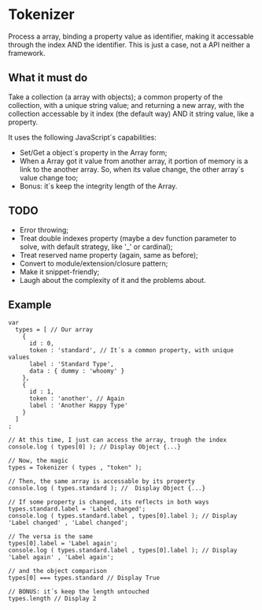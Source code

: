 # Tokenizer
Process a array, binding a property value as identifier, making it accessable through the index AND the identifier.
This is just a case, not a API neither a framework.

## What it must do
Take a collection (a array with objects); a common property of the collection, with a unique string value; and returning a new array, with the collection accessable by it index (the default way) AND it string value, like a property.

It uses the following JavaScript´s capabilities:

- Set/Get a object´s property in the Array form;
- When a Array got it value from another array, it portion of memory is a link to the another array. So, when its value change, the other array´s value change too;
- Bonus: it´s keep the integrity length of the Array.
 

## TODO

- Error throwing;
- Treat double indexes property (maybe a dev function parameter to solve, with default strategy, like '_' or cardinal);
- Treat reserved name property (again, same as before);
- Convert to module/extension/closure pattern;
- Make it snippet-friendly;
- Laugh about the complexity of it and the problems about.

## Example

```
var
  types = [ // Our array
    {
      id : 0,
      token : 'standard', // It´s a common property, with unique values
      label : 'Standard Type',
      data : { dummy : 'whoomy' }
    },
    {
      id : 1,
      token : 'another', // Again
      label : 'Another Happy Type'
    }
  ]
;

// At this time, I just can access the array, trough the index
console.log ( types[0] ); // Display Object {...}

// Now, the magic
types = Tokenizer ( types , "token" );

// Then, the same array is accessable by its property
console.log ( types.standard ); //  Display Object {...}

// If some property is changed, its reflects in both ways
types.standard.label = 'Label changed';
console.log ( types.standard.label , types[0].label ); // Display 'Label changed' , 'Label changed';

// The versa is the same
types[0].label = 'Label again';
console.log ( types.standard.label , types[0].label ); // Display 'Label again' , 'Label again';

// and the object comparison
types[0] === types.standard // Display True

// BONUS: it´s keep the length untouched
types.length // Display 2

```

